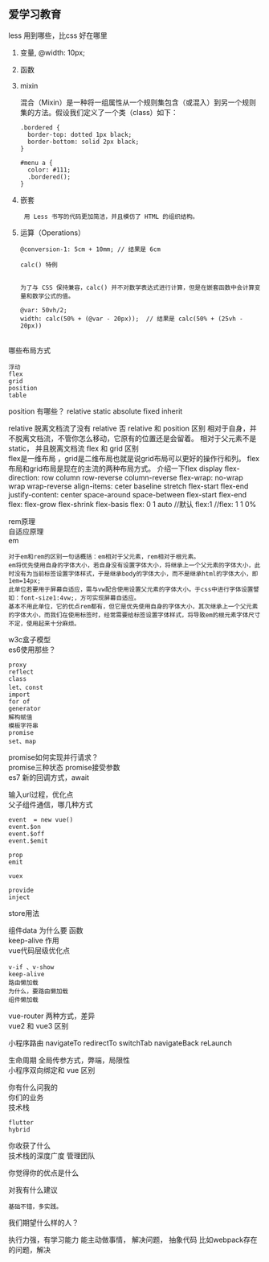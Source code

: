 ## 爱学习教育

less 用到哪些，比css 好在哪里		
	
1. 变量, @width: 10px;
2. 函数

3. mixin		
	
	混合（Mixin）是一种将一组属性从一个规则集包含（或混入）到另一个规则集的方法。假设我们定义了一个类（class）如下：
	
	```
	.bordered {
	  border-top: dotted 1px black;
	  border-bottom: solid 2px black;
	}
	
	#menu a {
	  color: #111;
	  .bordered();
	}
	```
4. 嵌套
	
		用 Less 书写的代码更加简洁，并且模仿了 HTML 的组织结构。
5. 	运算（Operations）
	
		@conversion-1: 5cm + 10mm; // 结果是 6cm
		
		calc() 特例


		为了与 CSS 保持兼容，calc() 并不对数学表达式进行计算，但是在嵌套函数中会计算变量和数学公式的值。
		
		@var: 50vh/2;
		width: calc(50% + (@var - 20px));  // 结果是 calc(50% + (25vh - 20px))


​	
哪些布局方式		

	浮动
	flex
	grid
	position
	table

position 有哪些？
	relative
	static
	absolute
	fixed
	inherit

relative 脱离文档流了没有
	relative	否
relative 和 position 区别
	相对于自身，并不脱离文档流，不管你怎么移动，它原有的位置还是会留着。
	相对于父元素不是static， 并且脱离文档流
flex 和 grid 区别	
	flex是一维布局 ，grid是二维布局也就是说grid布局可以更好的操作行和列。
	flex布局和grid布局是现在的主流的两种布局方式。
介绍一下flex
	display
	flex-direction: row column  row-reverse column-reverse
	flex-wrap: no-wrap wrap wrap-reverse
	align-items: ceter baseline  stretch flex-start flex-end
	justify-content: center space-around space-between   flex-start flex-end
	flex: flex-grow flex-shrink flex-basis
	flex: 0 1 auto  //默认
	flex:1  //flex: 1 1 0%

rem原理		
自适应原理		
em		

	对于em和rem的区别一句话概括：em相对于父元素，rem相对于根元素。
	em将优先使用自身的字体大小，若自身没有设置字体大小，将继承上一个父元素的字体大小，此时没有为当前标签设置字体样式，于是继承body的字体大小，而不是继承html的字体大小，即1em=14px;
	此单位若要用于屏幕自适应，需与vw配合使用设置父元素的字体大小。于css中进行字体设置譬如：font-size1:4vw;，方可实现屏幕自适应。
	基本不用此单位，它的优点rem都有，但它是优先使用自身的字体大小，其次继承上一个父元素的字体大小，而我们在使用标签时，经常需要给标签设置字体样式，将导致em的根元素字体尺寸不定，使用起来十分麻烦。

w3c盒子模型		
es6使用那些？		

	proxy
	reflect
	class
	let、const
	import
	for of
	generator
	解构赋值
	模板字符串
	promise
	set、map

promise如何实现并行请求？		
promise三种状态	
promise接受参数		
es7 
新的回调方式，await

输入url过程，优化点				
父子组件通信，哪几种方式	

	event  = new vue()
	event.$on
	event.$off
	event.$emit
	
	prop
	emit
	
	vuex
	
	provide
	inject

store用法			

组件data 为什么要 函数			
keep-alive 作用		
vue代码层级优化点		

	v-if 、v-show		
	keep-alive		
	路由懒加载		
	为什么，要路由懒加载		
	组件懒加载		

vue-router 两种方式，差异		
vue2 和 vue3 区别		


小程序路由
	navigateTo
	redirectTo
	switchTab
	navigateBack
	reLaunch

生命周期
全局传参方式，弊端，局限性		
小程序双向绑定和 vue 区别



你有什么问我的		
你们的业务		
技术栈		

	flutter
	hybrid

你收获了什么	
	技术栈的深度广度
	管理团队


你觉得你的优点是什么

对我有什么建议	

	基础不错，多实践。


我们期望什么样的人？

执行力强，有学习能力
能主动做事情，
解决问题，
抽象代码
比如webpack存在的问题，解决

